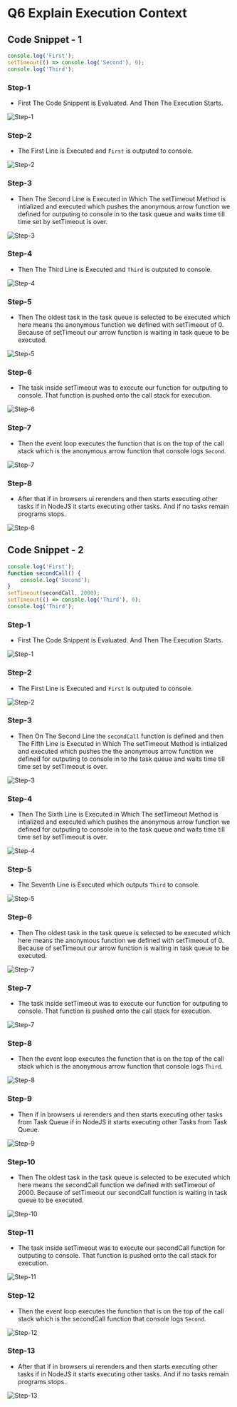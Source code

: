# Q6 Explain Execution Context


## Code Snippet - 1


```javascript
console.log('First');
setTimeout(() => console.log('Second'), 0);
console.log('Third');
```


### Step-1


- First The Code Snippent is Evaluated. And Then The Execution Starts.


![Step-1](./Code-1_1-min.png)


### Step-2


- The First Line is Executed and `First` is outputed to console.


![Step-2](./Code-1_2-min.png)


### Step-3


- Then The Second Line is Executed in Which The setTimeout Method is intialized and executed which pushes  the anonymous arrow function we defined for outputing to console in to the task queue and waits time till time set by setTimeout is over.


![Step-3](./Code-1_3-min.png)


### Step-4


- Then The Third Line is Executed and `Third` is outputed to console.


![Step-4](./Code-1_4-min.png)


### Step-5


- Then The oldest task in the task queue is selected to be executed which here means the anonymous function we defined with setTimeout of 0. Because of setTimeout our arrow function is waiting in task queue to be executed.


![Step-5](./Code-1_5-min.png)


### Step-6


- The task inside setTimeout was to execute our function for outputing to console. That function is pushed onto the call stack for execution. 


![Step-6](./Code-1_6-min.png)


### Step-7


- Then the event loop executes the function that is on the top of the call stack which is the anonymous arrow function that console logs `Second`.


![Step-7](./Code-1_7-min.png)


### Step-8


- After that if in browsers ui rerenders and then starts executing other tasks if in NodeJS it starts executing other tasks. And if no tasks remain programs stops.


![Step-8](./Code-1_8-min.png)


## Code Snippet - 2


```javascript
console.log('First');
function secondCall() {
    console.log('Second');
}
setTimeout(secondCall, 2000);
setTimeout(() => console.log('Third'), 0);
console.log('Third');
```


### Step-1


- First The Code Snippent is Evaluated. And Then The Execution Starts.


![Step-1](./Code-2_1-min.png)


### Step-2


- The First Line is Executed and `First` is outputed to console.


![Step-2](./Code-2_2-min.png)


### Step-3


- Then On The Second Line the `secondCall` function is defined and then The Fifth Line is Executed in Which The setTimeout Method is intialized and executed which pushes the the anonymous arrow function we defined for outputing to console in to the task queue and waits time till time set by setTimeout is over.


![Step-3](./Code-2_3-min.png)


### Step-4


- Then The Sixth Line is Executed in Which The setTimeout Method is intialized and executed which pushes the anonymous arrow function we defined for outputing to console in to the task queue and waits time till time set by setTimeout is over.


![Step-4](./Code-2_4-min.png)


### Step-5


- The Seventh Line is Executed which outputs `Third` to console.


![Step-5](./Code-2_5-min.png)


### Step-6


- Then The oldest task in the task queue is selected to be executed which here means the anonymous function we defined with setTimeout of 0. Because of setTimeout our arrow function is waiting in task queue to be executed.


![Step-7](./Code-2_6-min.png)


### Step-7


- The task inside setTimeout was to execute our function for outputing to console. That function is pushed onto the call stack for execution. 


![Step-7](./Code-2_7-min.png)


### Step-8


- Then the event loop executes the function that is on the top of the call stack which is the anonymous arrow function that console logs `Third`.


![Step-8](./Code-2_8-min.png)


### Step-9


- Then if in browsers ui rerenders and then starts executing other tasks from Task Queue if in NodeJS it starts executing other Tasks from Task Queue.


![Step-9](./Code-2_9-min.png)



### Step-10


- Then The oldest task in the task queue is selected to be executed which here means the secondCall function we defined with setTimeout of 2000. Because of setTimeout our secondCall function is waiting in task queue to be executed.


![Step-10](./Code-2_10-min.png)


### Step-11


- The task inside setTimeout was to execute our secondCall function for outputing to console. That function is pushed onto the call stack for execution. 


![Step-11](./Code-2_11-min.png)


### Step-12


- Then the event loop executes the function that is on the top of the call stack which is the secondCall function that console logs `Second`.


![Step-12](./Code-2_12-min.png)


### Step-13


- After that if in browsers ui rerenders and then starts executing other tasks if in NodeJS it starts executing other tasks. And if no tasks remain programs stops.


![Step-13](./Code-2_13-min.png)